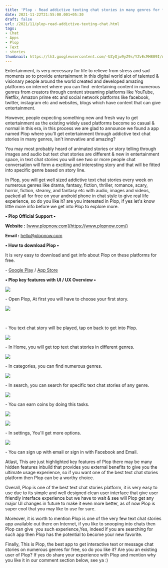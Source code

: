 ```yaml
---
title: 'Plop - Read addictive texting chat stories in many genres for free.'
date: 2021-11-22T21:55:00.001+05:30
draft: false
url: /2021/11/plop-read-addictive-texting-chat.html
tags: 
- Chat
- Apps
- Plop
- Text
- stories
thumbnail: https://lh3.googleusercontent.com/-UZyQjw9yZ9s/YZvEcMH809I/AAAAAAAAHbM/BpDwQjWo9boV6EH0LE5KgwFG4qULHfCagCLcBGAsYHQ/s1600/1637598316190866-0.png
---
```


  

  

Entertainment, is very necessary for life to relieve from stress and sad moments so to provide entertainment in this digital world alot of talented & visionary people around the world created and developed amazing platforms on internet where you can find  entertaining content in numerous genres from creators through content streaming platforms like YouTube, Netflix, Amazon prime etc and social network platforms like facebook, twitter, instagram etc and websites, blogs which have content that can give entertainment.

  

However, people expecting something new and fresh way to get entertainment as the existing widely used platforms become so casual & normal in this era, in this process we are glad to announce we found a app named Plop where you'll get entertainment through addictive text chat stories in many genres, isn't innovative and amazing?

  

You may most probably heard of animated stories or story telling through images and audio but text chat stories are different & new in entertainment space, in text chat stories you will see two or more people chat conversation will form a exciting and interesting story and that will be fitted into specific genre based on story line.

  

In Plop, you will get well sized addictive text chat stories every week on numerous genres like drama, fantasy, fiction, thriller, romance, scary, horror, fiction, steamy, and fantasy etc with audio, images and videos, packed all for free on your android phone in chat style to give real life experience, so do you like it? are you interested in Plop, if yes let's know little more info before we get into Plop to explore more.

  

**• Plop Official Support •**

**Website :** [www.plopnow.com](https://www.plopnow.com/)

**Email :** [hello@plopnow.com](mailto:hello@plopnow.com)

**• How to download Plop •**

It is very easy to download and get info about Plop on these platforms for free.

  

\- [Google Play](https://play.google.com/store/apps/details?id=com.plop.chat.stories) / [App Store](https://apps.apple.com/us/app/plop-chat-stories/id1446567220)

**• Plop key features with UI / UX Overview •**

 ![](https://lh3.googleusercontent.com/-NM7PDpsZXKg/YZvEaiIcL0I/AAAAAAAAHbI/Aix4AYNyfxkgJJCa-Yi6mHecPWd2Je3rACLcBGAsYHQ/s1600/1637598308091782-1.png) 

  

\- Open Plop, At first you will have to choose your first story.

  

 ![](https://lh3.googleusercontent.com/-hyIZ0Ylp_BA/YZvEY6g5FNI/AAAAAAAAHbA/-Bzgl4sRysYIrIVSUajqMUONB7_qFLuJwCLcBGAsYHQ/s1600/1637598297930058-2.png) 

 

  

\- You text chat story will be played, tap on back to get into Plop.

  

 ![](https://lh3.googleusercontent.com/-HP873Mpj7NY/YZvEWdtKzYI/AAAAAAAAHa4/8xuR_Cn1-DEW9jbAnmv5RLKgf8Z6VRTxgCLcBGAsYHQ/s1600/1637598285950805-3.png) 

  

\- In Home, you will get top text chat stories in different genres.

  

 ![](https://lh3.googleusercontent.com/-rE4u11dkJRA/YZvETdSLwnI/AAAAAAAAHa0/fNYe__s00Oc740fqXkAVtptLk2wzGjJUgCLcBGAsYHQ/s1600/1637598259972268-4.png) 

  

\- In categories, you can find numerous genres.

  

 ![](https://lh3.googleusercontent.com/-QeHESX3FYiA/YZvEMpQSKEI/AAAAAAAAHaw/At29ytgt9yM8kkrU1fIr5gSxPYKthv-dwCLcBGAsYHQ/s1600/1637598253699414-5.png) 

  

  

\- In search, you can search for specific text chat stories of any genre.

  

 ![](https://lh3.googleusercontent.com/-03eYrYOiEkE/YZvELPiDCQI/AAAAAAAAHas/ObRO5BAhj6Yh7dzFhJ23PekKOhIpyyJBwCLcBGAsYHQ/s1600/1637598245027903-6.png) 

  

  

\- You can earn coins by doing this tasks.

  

 ![](https://lh3.googleusercontent.com/-00tBmH_Ui-o/YZvEJAS3ncI/AAAAAAAAHao/jSfYxIXVgNkH4zDcx433PoQxspcSVG2hQCLcBGAsYHQ/s1600/1637598061659406-7.png) 

  

 ![](https://lh3.googleusercontent.com/-nSeL5oGCnH8/YZvDbP443PI/AAAAAAAAHac/g85cJfGA30Y5rhzkJ80HVxIFqfqxLPfDQCLcBGAsYHQ/s1600/1637598034367238-8.png) 

  

  

  

\- In settings, You'll get more options.  

  

 ![](https://lh3.googleusercontent.com/-rRKbuDy4LQk/YZvDUTgu-dI/AAAAAAAAHaY/3avj3w0G-kg8qf8Is8YTrqF7TWs2lKDbwCLcBGAsYHQ/s1600/1637598022996259-9.png) 

  

  

\- You can sign up with email or sign in with Facebook and Email.

  

Atlast, This are just highlighted key features of Plop there may be many hidden features inbuild that provides you external benefits to give you the ultimate usage experience, so if you want one of the best text chat stories platform then Plop can be a worthy choice.

  

Overall, Plop is one of the best text chat stories platform, it is very easy to use due to its simple and well designed clean user interface that give user friendly interface experience but we have to wait & see will Plop get any major UI changes in future to make it even more better, as of now Plop is super cool that you may like to use for sure.

  

Moreover, it is worth to mention Plop is one of the very few text chat stories app available out there on Internet, if you like to snooping into chats then Plop can give  you such experience,Yes, indeed if you are searching for such app then Plop has the potential to become your new favorite.

  

Finally, This is Plop, the best app to get interactive text or message chat stories on numerous genres for free, so do you like it? Are you an existing user of Plop? If yes do share your experience with Plop and mention why you like it in our comment section below, see ya :)